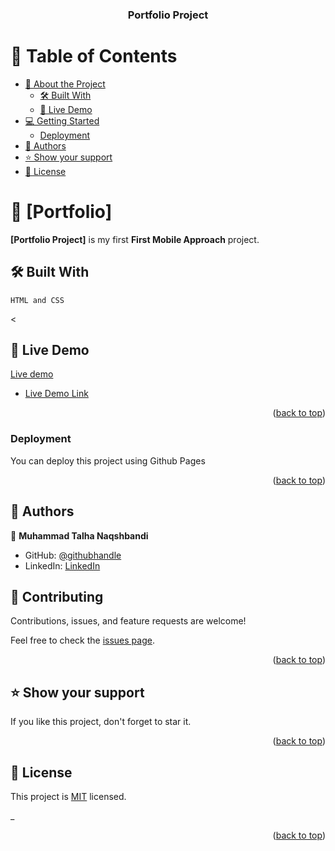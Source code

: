 <a name="readme-top"></a>



<div align="center">
  <h3><b>Portfolio Project</b></h3>

</div>

<!-- TABLE OF CONTENTS -->

# 📗 Table of Contents

- [📖 About the Project](#about-project)
  - [🛠 Built With](#built-with)
  - [🚀 Live Demo](#live-demo)
- [💻 Getting Started](#getting-started)
  - [Deployment](#deployment)
- [👥 Authors](#authors)
- [⭐️ Show your support](#support)
- [📝 License](#license)

<!-- PROJECT DESCRIPTION -->

# 📖 [Portfolio] <a name="Portfolio Project"></a>


**[Portfolio Project]** is my first **First Mobile Approach** project.

## 🛠 Built With <a name="built-with"></a>
    HTML and CSS


<

## 🚀 Live Demo <a name="live-demo"></a>

 <a href="https://maliktalha03.github.io/Portfolio/">Live demo</a>

- [Live Demo Link](https://google.com)

<p align="right">(<a href="#readme-top">back to top</a>)</p>



### Deployment

You can deploy this project using Github Pages


<p align="right">(<a href="#readme-top">back to top</a>)</p>


## 👥 Authors <a name="authors"></a>


👤 **Muhammad Talha Naqshbandi**

- GitHub: [@githubhandle](https://github.com/MalikTalha03)
- LinkedIn: [LinkedIn](https://linkedin.com/in/vatalha03)

## 🤝 Contributing <a name="contributing"></a>

Contributions, issues, and feature requests are welcome!

Feel free to check the [issues page](../../issues/).

<p align="right">(<a href="#readme-top">back to top</a>)</p>

<!-- SUPPORT -->

## ⭐️ Show your support <a name="support"></a>


If you like this project, don't forget to star it.

<p align="right">(<a href="#readme-top">back to top</a>)</p>

<!-- ACKNOWLEDGEMENTS -->


## 📝 License <a name="license"></a>

This project is [MIT](./LICENSE) licensed.

_
<p align="right">(<a href="#readme-top">back to top</a>)</p>